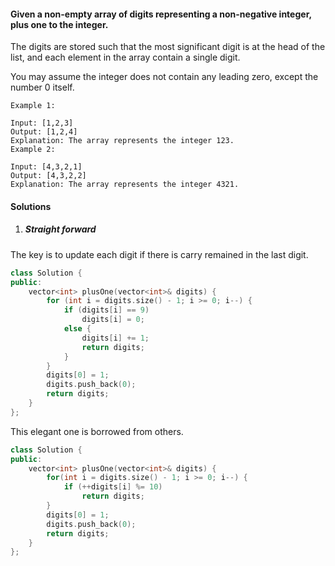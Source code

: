 #### Given a non-empty array of digits representing a non-negative integer, plus one to the integer.

The digits are stored such that the most significant digit is at the head of the list, and each element in the array contain a single digit.

You may assume the integer does not contain any leading zero, except the number 0 itself.

```
Example 1:

Input: [1,2,3]
Output: [1,2,4]
Explanation: The array represents the integer 123.
Example 2:

Input: [4,3,2,1]
Output: [4,3,2,2]
Explanation: The array represents the integer 4321.
```


#### Solutions

1. ##### Straight forward

The key is to update each digit if there is carry remained in the last digit.

```c++
class Solution {
public:
    vector<int> plusOne(vector<int>& digits) {
        for (int i = digits.size() - 1; i >= 0; i--) {
            if (digits[i] == 9)
                digits[i] = 0;
            else {
                digits[i] += 1;
                return digits;
            }
        }
        digits[0] = 1;
        digits.push_back(0);
        return digits;
    }
};

```

This elegant one is borrowed from others.

```c++
class Solution {
public:
    vector<int> plusOne(vector<int>& digits) {
        for(int i = digits.size() - 1; i >= 0; i--) {
            if (++digits[i] %= 10)
                return digits;
        }
        digits[0] = 1;
        digits.push_back(0);
        return digits;
    }
};
```
